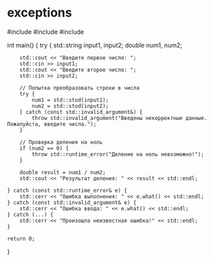 # exceptions
#include <iostream>
#include <stdexcept>
#include <string>

int main() {
    try {
        std::string input1, input2;
        double num1, num2;
        
        std::cout << "Введите первое число: ";
        std::cin >> input1;
        std::cout << "Введите второе число: ";
        std::cin >> input2;

        // Попытка преобразовать строки в числа
        try {
            num1 = std::stod(input1);
            num2 = std::stod(input2);
        } catch (const std::invalid_argument&) {
            throw std::invalid_argument("Введены некорректные данные. Пожалуйста, введите числа.");
        }

        // Проверка деления на ноль
        if (num2 == 0) {
            throw std::runtime_error("Деление на ноль невозможно!");
        }

        double result = num1 / num2;
        std::cout << "Результат деления: " << result << std::endl;

    } catch (const std::runtime_error& e) {
        std::cerr << "Ошибка выполнения: " << e.what() << std::endl;
    } catch (const std::invalid_argument& e) {
        std::cerr << "Ошибка ввода: " << e.what() << std::endl;
    } catch (...) {
        std::cerr << "Произошла неизвестная ошибка!" << std::endl;
    }

    return 0;
}
